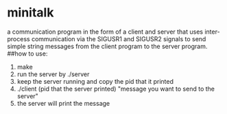 # minitalk
a communication program in the form of a client and server that uses
inter-process communication via the SIGUSR1 and SIGUSR2 signals
to send simple string messages from the client program to the server program.
##how to use:
1. make
2. run the server by ./server
3. keep the server running and copy the pid that it printed
4. ./client (pid that the server printed) "message you want to send to the server"
5. the server will print the message
